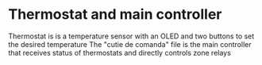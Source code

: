 # Thermostat and main controller
Thermostat is is a temperature sensor with an OLED and two buttons to set the desired temperature
The "cutie de comanda" file is the main controller that receives status of thermostats and directly controls zone relays
